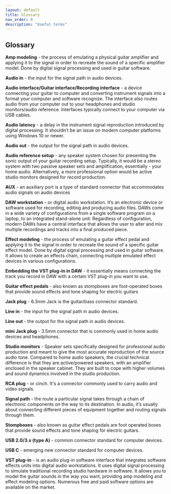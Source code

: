```yaml
---
layout: default
title: Glossary
nav_order: 8
description: "Useful terms"
---
```


## **Glossary**

**Amp modeling** - the process of emulating a physical guitar amplifier and applying it to the signal in order to recreate the sound of a specific amplifier model. Done by digital signal processing and used in guitar software.

**Audio in** - the input for the signal path in audio devices.

**Audio interface/Guitar interface/Recording interface** - a device connecting your guitar to computer and converting instrument signals into a format your computer and software recognize. The interface also routes audio from your computer out to your headphones and studio monitors/audio reference. Interfaces typically connect to your computer via USB cables.

**Audio latency** - a delay in the instrument signal reproduction introduced by digital processing. It shouldn’t be an issue on modern computer platforms using Windows 10 or newer.

**Audio out** - the output for the signal path in audio devices.

**Audio reference setup** - any speaker system chosen for presenting the sonic output of your guitar recording setup. Typically, it would be a stereo system with two passive speaker sets and amplification, essentially - your home audio. Alternatively, a more professional option would be active studio monitors designed for record production. 

**AUX** - an auxiliary port is a type of standard connector that accommodates audio signals on audio devices

**DAW workstation** - or digital audio workstation. It’s an electronic device or software used for recording, editing and producing audio files. DAWs come in a wide variety of configurations from a single software program on a laptop, to an integrated stand-alone unit. Regardless of configuration, modern DAWs have a central interface that allows the user to alter and mix multiple recordings and tracks into a final produced piece.

**Effect modeling** - the process of emulating a guitar effect pedal and applying it to the signal in order to recreate the sound of a specific guitar effect model. Done by digital signal processing and used in guitar software. It allows to create an effects chain, connecting multiple emulated effect devices in various configurations.

**Embedding the VST plug-in in DAW** - it essentially means connecting the track you record in DAW with a certain VST plug-in you want to use.

**Guitar effect pedals** - also known as stompboxes are foot-operated boxes that provide sound effects and tone shaping for electric guitars

**Jack plug** - 6.3mm Jack is the guitar/bass connector standard.

**Line in** - the input for the signal path in audio devices.

**Line out** - the output for the signal path in audio devices.

**mini Jack plug** - 3.5mm connector that is commonly used in home audio devices and headphones.

**Studio monitors** - Speaker sets specifically designed for professional audio production and meant to give the most accurate reproduction of the source audio tone. Compared to home audio speakers, the crucial technical difference is that they are active/powered speakers, with an amplifier enclosed in the speaker cabinet. They are built to cope with higher volumes and sound dynamics involved in the studio production.

**RCA plug** - or cinch. It's a connector commonly used to carry audio and video signals.

**Signal path** - the route a particular signal takes through a chain of electronic components on the way to its destination. In audio, it’s usually about connecting different pieces of equipment together and routing signals through them.

**Stompboxes** - also known as guitar effect pedals are foot operated boxes that provide sound effects and tone shaping for electric guitars.

**USB 2.0/3.x (type A)** - common connector standard for computer devices.

**USB C** - emerging new connector standard for computer devices.

**VST plug-in** - is an audio plug-in software interface that integrates software effects units into digital audio workstations. It uses digital signal processing to simulate traditional recording studio hardware in software. It allows you to model the guitar sounds in the way you want, providing amp modeling and effect modeling options. Numerous free and paid software options are available on the market.